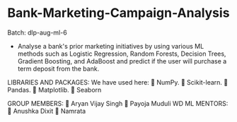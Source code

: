 # Bank-Marketing-Campaign-Analysis

Batch: dlp-aug-ml-6

- Analyse a bank's prior marketing initiatives by using various ML methods such as Logistic Regression, Random Forests, Decision Trees, Gradient Boosting, and AdaBoost and predict if the user will purchase a term deposit from the bank.


LIBRARIES AND PACKAGES:
 We have used here:
	NumPy. 
	Scikit-learn.
	Pandas. 
	Matplotlib.
	Seaborn

GROUP MEMBERS: 
	Aryan Vijay Singh
	Payoja Muduli WD ML
MENTORS:
  Anushka Dixit
 Namrata



